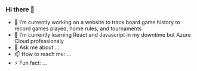 ### Hi there 👋

- 🔭 I’m currently working on a website to track board game history to record games played, home rules, and tournaments
- 🌱 I’m currently learning React and Javascript in my downtime but Azure Cloud professionaly
- 💬 Ask me about ...
- 📫 How to reach me: ...
- ⚡ Fun fact: ...
